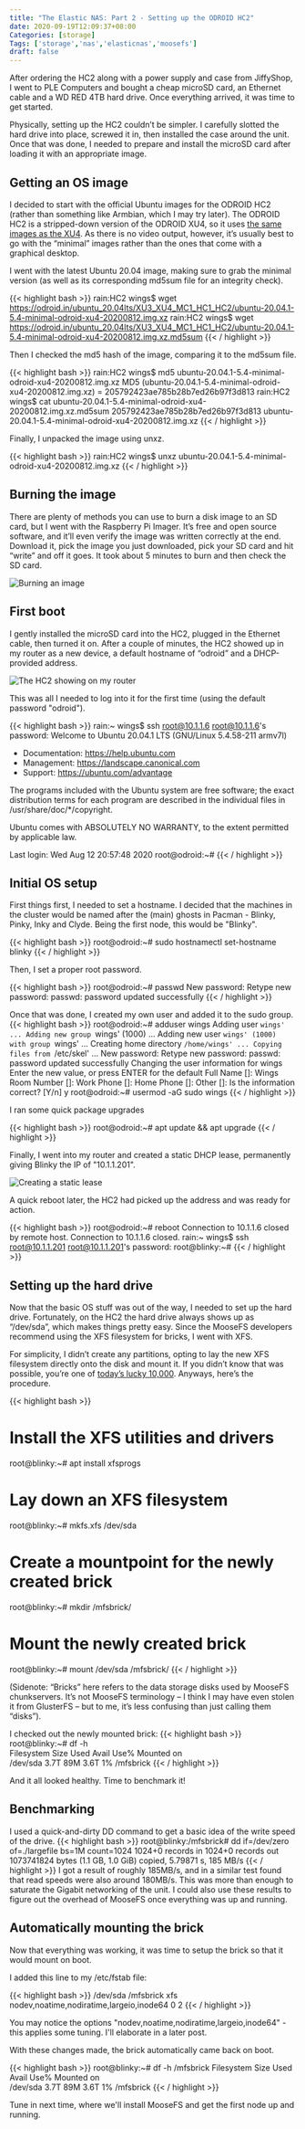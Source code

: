 ```yaml
---
title: "The Elastic NAS: Part 2 - Setting up the ODROID HC2"
date: 2020-09-19T12:09:37+08:00
Categories: [storage]
Tags: ['storage','nas','elasticnas','moosefs']
draft: false
---
```


After ordering the HC2 along with a power supply and case from JiffyShop, I went to PLE Computers and bought a cheap microSD card, an Ethernet cable and a WD RED 4TB hard drive. Once everything arrived, it was time to get started.

Physically, setting up the HC2 couldn’t be simpler. I carefully slotted the hard drive into place, screwed it in, then installed the case around the unit. Once that was done, I needed to prepare and install the microSD card after loading it with an appropriate image.

## Getting an OS image
I decided to start with the official Ubuntu images for the ODROID HC2 (rather than something like Armbian, which I may try later). The ODROID HC2 is a stripped-down version of the ODROID XU4, so it uses [the same images as the XU4](https://wiki.odroid.com/odroid-xu4/os_images/os_images). As there is no video output, however, it’s usually best to go with the “minimal” images rather than the ones that come with a graphical desktop.

I went with the latest Ubuntu 20.04 image, making sure to grab the minimal version (as well as its corresponding md5sum file for an integrity check).

{{< highlight bash >}}
rain:HC2 wings$ wget https://odroid.in/ubuntu_20.04lts/XU3_XU4_MC1_HC1_HC2/ubuntu-20.04.1-5.4-minimal-odroid-xu4-20200812.img.xz
rain:HC2 wings$ wget https://odroid.in/ubuntu_20.04lts/XU3_XU4_MC1_HC1_HC2/ubuntu-20.04.1-5.4-minimal-odroid-xu4-20200812.img.xz.md5sum
{{< / highlight >}}

Then I checked the md5 hash of the image, comparing it to the md5sum file.

{{< highlight bash >}}
rain:HC2 wings$ md5 ubuntu-20.04.1-5.4-minimal-odroid-xu4-20200812.img.xz
MD5 (ubuntu-20.04.1-5.4-minimal-odroid-xu4-20200812.img.xz) = 205792423ae785b28b7ed26b97f3d813
rain:HC2 wings$ cat ubuntu-20.04.1-5.4-minimal-odroid-xu4-20200812.img.xz.md5sum
205792423ae785b28b7ed26b97f3d813  ubuntu-20.04.1-5.4-minimal-odroid-xu4-20200812.img.xz
{{< / highlight >}}

Finally, I unpacked the image using unxz.

{{< highlight bash >}}
rain:HC2 wings$ unxz ubuntu-20.04.1-5.4-minimal-odroid-xu4-20200812.img.xz
{{< / highlight >}}

## Burning the image
There are plenty of methods you can use to burn a disk image to an SD card, but I went with the Raspberry Pi Imager. It’s free and open source software, and it’ll even verify the image was written correctly at the end. Download it, pick the image you just downloaded, pick your SD card and hit “write” and off it goes. It took about 5 minutes to burn and then check the SD card.

![Burning an image](/img/2020-09-19-hc2-sdcard.png)

## First boot
I gently installed the microSD card into the HC2, plugged in the Ethernet cable, then turned it on. After a couple of minutes, the HC2 showed up in my router as a new device, a default hostname of “odroid” and a DHCP-provided address.

![The HC2 showing on my router](/img/2020-09-19-hc2-router.png)

This was all I needed to log into it for the first time (using the default password "odroid").

{{< highlight bash >}}
rain:~ wings$ ssh root@10.1.1.6
root@10.1.1.6's password:
Welcome to Ubuntu 20.04.1 LTS (GNU/Linux 5.4.58-211 armv7l)

 * Documentation:  https://help.ubuntu.com
 * Management:     https://landscape.canonical.com
 * Support:        https://ubuntu.com/advantage


The programs included with the Ubuntu system are free software;
the exact distribution terms for each program are described in the
individual files in /usr/share/doc/*/copyright.

Ubuntu comes with ABSOLUTELY NO WARRANTY, to the extent permitted by
applicable law.

Last login: Wed Aug 12 20:57:48 2020
root@odroid:~#
{{< / highlight >}}

## Initial OS setup
First things first, I needed to set a hostname. I decided that the machines in the cluster would be named after the (main) ghosts in Pacman - Blinky, Pinky, Inky and Clyde. Being the first node, this would be "Blinky".

{{< highlight bash >}}
root@odroid:~# sudo hostnamectl set-hostname blinky
{{< / highlight >}}

Then, I set a proper root password.

{{< highlight bash >}}
root@odroid:~# passwd
New password:
Retype new password:
passwd: password updated successfully
{{< / highlight >}}

Once that was done, I created my own user and added it to the sudo group.
{{< highlight bash >}}
root@odroid:~# adduser wings
Adding user `wings' ...
Adding new group `wings' (1000) ...
Adding new user `wings' (1000) with group `wings' ...
Creating home directory `/home/wings' ...
Copying files from `/etc/skel' ...
New password:
Retype new password:
passwd: password updated successfully
Changing the user information for wings
Enter the new value, or press ENTER for the default
	Full Name []: Wings
	Room Number []:
	Work Phone []:
	Home Phone []:
	Other []:
Is the information correct? [Y/n] y
root@odroid:~# usermod -aG sudo wings
{{< / highlight >}}

I ran some quick package upgrades

{{< highlight bash >}}
root@odroid:~# apt update && apt upgrade
{{< / highlight >}}

Finally, I went into my router and created a static DHCP lease, permanently giving Blinky the IP of "10.1.1.201".

![Creating a static lease](/img/2020-09-19-hc2-router-staticlease.png)

A quick reboot later, the HC2 had picked up the address and was ready for action.

{{< highlight bash >}}
root@odroid:~# reboot
Connection to 10.1.1.6 closed by remote host.
Connection to 10.1.1.6 closed.
rain:~ wings$ ssh root@10.1.1.201
root@10.1.1.201's password:
root@blinky:~#
{{< / highlight >}}

## Setting up the hard drive
Now that the basic OS stuff was out of the way, I needed to set up the hard drive. Fortunately, on the HC2 the hard drive always shows up as “/dev/sda”, which makes things pretty easy. Since the MooseFS developers recommend using the XFS filesystem for bricks, I went with XFS. 

For simplicity, I didn’t create any partitions, opting to lay the new XFS filesystem directly onto the disk and mount it. If you didn’t know that was possible, you’re one of [today’s lucky 10,000](https://xkcd.com/1053/). Anyways, here’s the procedure.

{{< highlight bash >}}
# Install the XFS utilities and drivers
root@blinky:~# apt install xfsprogs
# Lay down an XFS filesystem
root@blinky:~# mkfs.xfs /dev/sda
# Create a mountpoint for the newly created brick
root@blinky:~# mkdir /mfsbrick/
# Mount the newly created brick
root@blinky:~# mount /dev/sda /mfsbrick/
{{< / highlight >}}

(Sidenote: “Bricks” here refers to the data storage disks used by MooseFS chunkservers. It’s not MooseFS terminology – I think I may have even stolen it from GlusterFS – but to me, it’s less confusing than just calling them “disks”).

I checked out the newly mounted brick:
{{< highlight bash >}}
root@blinky:~# df -h  
Filesystem      Size  Used Avail Use% Mounted on  
/dev/sda        3.7T   89M  3.6T   1% /mfsbrick
{{< / highlight >}}

And it all looked healthy. Time to benchmark it!

## Benchmarking
I used a quick-and-dirty DD command to get a basic idea of the write speed of the drive.
{{< highlight bash >}}
root@blinky:/mfsbrick# dd if=/dev/zero of=./largefile bs=1M count=1024
1024+0 records in
1024+0 records out
1073741824 bytes (1.1 GB, 1.0 GiB) copied, 5.79871 s, 185 MB/s
{{< / highlight >}}
I got a result of roughly 185MB/s, and in a similar test found that read speeds were also around 180MB/s. This was more than enough to saturate the Gigabit networking of the unit. I could also use these results to figure out the overhead of MooseFS once everything was up and running.

## Automatically mounting the brick
Now that everything was working, it was time to setup the brick so that it would mount on boot.

I added this line to my /etc/fstab file:

{{< highlight bash >}}
/dev/sda /mfsbrick xfs nodev,noatime,nodiratime,largeio,inode64 0 2
{{< / highlight >}}

You may notice the options "nodev,noatime,nodiratime,largeio,inode64" - this applies some tuning. I'll elaborate in a later post.

With these changes made, the brick automatically came back on boot.

{{< highlight bash >}}
root@blinky:~# df -h /mfsbrick
Filesystem      Size  Used Avail Use% Mounted on  
/dev/sda        3.7T   89M  3.6T   1% /mfsbrick
{{< / highlight >}}

Tune in next time, where we'll install MooseFS and get the first node up and running.
